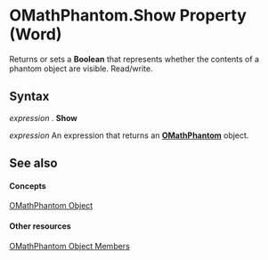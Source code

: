 
# OMathPhantom.Show Property (Word)

Returns or sets a  **Boolean** that represents whether the contents of a phantom object are visible. Read/write.


## Syntax

 _expression_ . **Show**

 _expression_ An expression that returns an **[OMathPhantom](8aed370a-98bd-adda-11c1-2df7c213e0f3.md)** object.


## See also


#### Concepts


[OMathPhantom Object](8aed370a-98bd-adda-11c1-2df7c213e0f3.md)
#### Other resources


[OMathPhantom Object Members](9fdddd9a-6ca3-cc63-9b64-c45a59dedc71.md)
